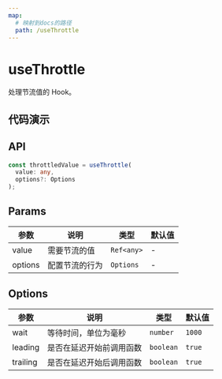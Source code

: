```yaml
---
map:
  # 映射到docs的路径
  path: /useThrottle
---
```


# useThrottle

处理节流值的 Hook。

## 代码演示

<demo src="useThrottle/demo.vue"
  language="vue"
  title="基本用法"
  desc="throttledValue 每隔 500ms 变化一次。"> </demo>

## API

```typescript
const throttledValue = useThrottle(
  value: any,
  options?: Options
);
```

## Params

| 参数    | 说明           | 类型       | 默认值 |
| ------- | -------------- | ---------- | ------ |
| value   | 需要节流的值   | `Ref<any>` | -      |
| options | 配置节流的行为 | `Options`  | -      |

## Options

| 参数     | 说明                     | 类型      | 默认值 |
| -------- | ------------------------ | --------- | ------ |
| wait     | 等待时间，单位为毫秒     | `number`  | `1000` |
| leading  | 是否在延迟开始前调用函数 | `boolean` | `true` |
| trailing | 是否在延迟开始后调用函数 | `boolean` | `true` |
